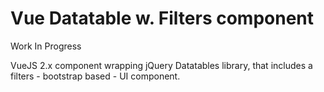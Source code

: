 # Vue Datatable w. Filters component
Work In Progress

VueJS 2.x component wrapping jQuery Datatables library, that includes a filters - bootstrap based - UI component.